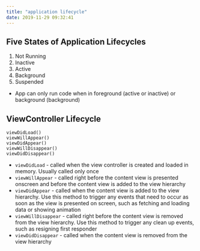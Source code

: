 ```yaml
---
title: "application lifecycle"
date: 2019-11-29 09:32:41
---
```


## Five States of Application Lifecycles

1. Not Running
2. Inactive
3. Active
4. Background
5. Suspended

* App can only run code when in foreground (active or inactive) or background (background)

## ViewController Lifecycle

```
viewDidLoad()
viewWillAppear()
viewDidAppear()
viewWillDisappear()
viewDidDisappear()
```

* `viewDidLoad`  - called when the view controller is created and loaded in memory. Usually called only once
* `viewWillAppear` - called right before the content view is presented onscreen and before the content view is added to the view hierarchy
* `viewDidAppear` - called when the content view is added to the view hierarchy. Use this method to trigger any events that need to occur as soon as the view is presented on screen, such as fetching and loading data or showing animation
* `viewWillDisappear` - called right before the content view is removed from the view hierarchy. Use this method to trigger any clean up events, such as resigning first responder
* `viewDidDisappear` - called when the content view is removed from the view hierarchy
